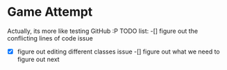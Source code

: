 Game Attempt
========================
Actually, its more like testing GitHub :P
TODO list:
 -[] figure out the conflicting lines of code issue
 -[x] figure out editing different classes issue
 -[] figure out what we need to figure out next
